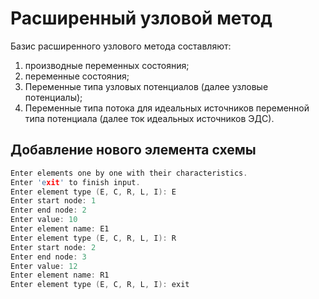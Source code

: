 # Расширенный узловой метод

Базис расширенного узлового метода составляют:

1. производные переменных состояния;
2. переменные состояния;
3. Переменные типа узловых потенциалов (далее узловые потенциалы);
4. Переменные типа потока для идеальных источников переменной типа потенциала (далее ток идеальных источников ЭДС).



## Добавление нового элемента схемы
```cpp
Enter elements one by one with their characteristics.
Enter 'exit' to finish input.
Enter element type (E, C, R, L, I): E
Enter start node: 1
Enter end node: 2
Enter value: 10
Enter element name: E1
Enter element type (E, C, R, L, I): R
Enter start node: 2
Enter end node: 3
Enter value: 12
Enter element name: R1
Enter element type (E, C, R, L, I): exit
```
